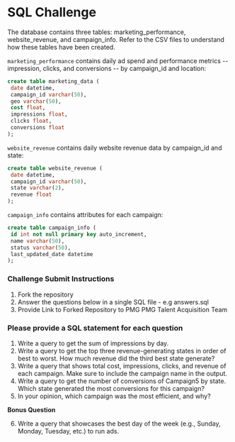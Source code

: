 # SQL Challenge

The database contains three tables: marketing_performance, website_revenue, and campaign_info. Refer to the CSV
files to understand how these tables have been created.

`marketing_performance` contains daily ad spend and performance metrics -- impression, clicks, and conversions -- by campaign_id and location:
```sql
create table marketing_data (
 date datetime,
 campaign_id varchar(50),
 geo varchar(50),
 cost float,
 impressions float,
 clicks float,
 conversions float
);
```

`website_revenue` contains daily website revenue data by campaign_id and state:
```sql
create table website_revenue (
 date datetime,
 campaign_id varchar(50),
 state varchar(2),
 revenue float
);
```

`campaign_info` contains attributes for each campaign:
```sql
create table campaign_info (
 id int not null primary key auto_increment,
 name varchar(50),
 status varchar(50),
 last_updated_date datetime
);
```

### Challenge Submit Instructions

1. Fork the repository
2. Answer the questions below in a single SQL file - e.g answers.sql
3. Provide Link to Forked Repository to PMG PMG Talent Acquisition Team

### Please provide a SQL statement for each question

1. Write a query to get the sum of impressions by day.
2. Write a query to get the top three revenue-generating states in order of best to worst. How much revenue did the third best state generate?
3. Write a query that shows total cost, impressions, clicks, and revenue of each campaign. Make sure to include the campaign name in the output. 
4. Write a query to get the number of conversions of Campaign5 by state. Which state generated the most conversions for this campaign?
5. In your opinion, which campaign was the most efficient, and why?

**Bonus Question**

6. Write a query that showcases the best day of the week (e.g., Sunday, Monday, Tuesday, etc.) to run ads.


